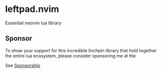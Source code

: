 # leftpad.nvim

Essential neovim lua library

## Sponsor

To show your support for this incredible linchpin library that hold together the entire lua ecosystem, please consider sponsoring me at the 

See [Sponsorship](https://github.com/sponsors/tjdevries?frequency=one-time&sponsor=tjdevries)
